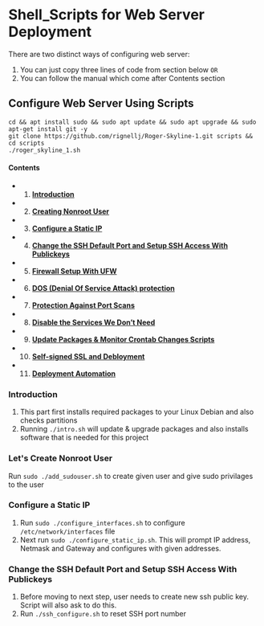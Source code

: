 # Shell_Scripts for Web Server Deployment

There are two distinct ways of configuring web server:
1. You can just copy three lines of code from section below `OR`
2. You can follow the manual which come after Contents section

## Configure Web Server Using Scripts

```
cd && apt install sudo && sudo apt update && sudo apt upgrade && sudo apt-get install git -y
git clone https://github.com/rignellj/Roger-Skyline-1.git scripts && cd scripts
./roger_skyline_1.sh
```

#### Contents

- 1.  [**Introduction**](#introduction)
- 2.  [**Creating Nonroot User**](#adduser)
- 3.  [**Configure a Static IP**](#staticIP)
- 4.  [**Change the SSH Default Port and Setup SSH Access With Publickeys**](#sshPubkey)
- 5.  [**Firewall Setup With UFW**](#ufw)
- 6.  [**DOS (Denial Of Service Attack) protection**](#DOS)
- 7.  [**Protection Against Port Scans**](#scanSecure)
- 8.  [**Disable the Services We Don’t Need**](#DisableServices)
- 9.  [**Update Packages & Monitor Crontab Changes Scripts**](#cronScript)
- 10. [**Self-signed SSL and Debloyment**](#apache)
- 11. [**Deployment Automation**](#automation)

### Introduction <a id="introduction"></a>
1. This part first installs required packages to your Linux Debian and also checks partitions
2. Running `./intro.sh` will update & upgrade packages and also installs software
that is needed for this project

### Let's Create Nonroot User <a id="adduser"></a>
Run `sudo ./add_sudouser.sh` to create given user and give sudo privilages to the user

### Configure a Static IP <a id="staticIP"></a>
1. Run `sudo ./configure_interfaces.sh` to configure `/etc/network/interfaces` file
2. Next run `sudo ./configure_static_ip.sh`. This will prompt IP address, Netmask and Gateway and configures with given addresses.

### Change the SSH Default Port and Setup SSH Access With Publickeys <a id="sshPubkey"></a>
1. Before moving to next step, user needs to create new ssh public key. Script will also ask to do this.
2. Run `./ssh_configure.sh` to reset SSH port number
